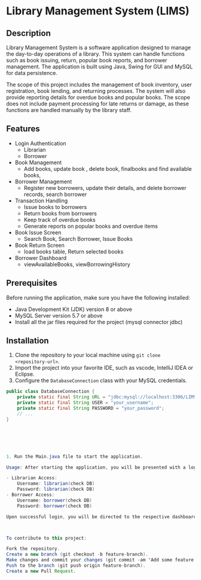 # Library Management System (LIMS)

## Description

Library Management System is a software application designed to manage the day-to-day operations of a library. This system can handle functions such as book issuing, return, popular book reports, and borrower management. The application is built using Java, Swing for GUI and MySQL for data persistence.

The scope of this project includes the management of book inventory, user registration, book lending, and returning processes. The system will also provide reporting details for overdue books and popular books. The scope does not include payment processing for late returns or damage, as these functions are handled manually by the library staff.

## Features

- Login Authentication
  - Librarian
  - Borrower 
- Book Management
  - Add books, update book , delete book, finalbooks and  find available books,
- Borrower Management
  - Register new borrowers, update their details, and delete borrower records, search borrower 
- Transaction Handling
  - Issue books to borrowers
  - Return books from borrowers
  - Keep track of overdue books
  - Generate reports on popular books and overdue items
- Book Issue Screen
  - Search Book, Search Borrower, Issue Books
- Book Return Screen
  - load books table, Return selected books
- Borrower Dashboard
  - viewAvailableBooks, viewBorrowingHistory


## Prerequisites

Before running the application, make sure you have the following installed:
- Java Development Kit (JDK) version 8 or above
- MySQL Server version 5.7 or above
- Install all the jar files required for the project (mysql connector jdbc)

## Installation

1. Clone the repository to your local machine using `git clone <repository-url>`.
2. Import the project into your favorite IDE, such as vscode, IntelliJ IDEA or Eclipse.
3. Configure the `DatabaseConnection` class with your MySQL credentials.

```java
public class DatabaseConnection {
    private static final String URL = "jdbc:mysql://localhost:3306/LIMS_DB";
    private static final String USER = "your_username";
    private static final String PASSWORD = "your_password";
    // ...
}






1. Run the Main.java file to start the application.

Usage: After starting the application, you will be presented with a login screen. Use the following default credentials to log in:

- Librarian Access:
    Username: librarian(check DB)
    Password: librarian(check DB)
- Borrower Access:
    Username: borrower(check DB)
    Password: borrower(check DB)

Upon successful login, you will be directed to the respective dashboard, where you can navigate through different functionalities offered by the application.



To contribute to this project:

Fork the repository.
Create a new branch (git checkout -b feature-branch).
Make changes and commit your changes (git commit -am 'Add some feature').
Push to the branch (git push origin feature-branch).
Create a new Pull Request.
